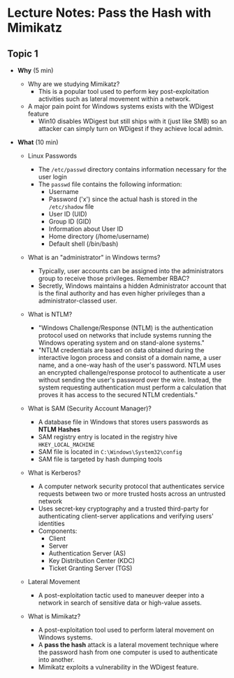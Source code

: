 # Lecture Notes: Pass the Hash with Mimikatz

## Topic 1

- **Why** (5 min)
  - Why are we studying Mimikatz?
    - This is a popular tool used to perform key post-exploitation activities such as lateral movement within a network.
  - A major pain point for Windows systems exists with the WDigest feature
    - Win10 disables WDigest but still ships with it (just like SMB) so an attacker can simply turn on WDigest if they achieve local admin.

- **What** (10 min)
  - Linux Passwords
    - The `/etc/passwd` directory contains information necessary for the user login
    - The `passwd` file contains the following information:
      - Username
      - Password ('x') since the actual hash is stored in the `/etc/shadow` file
      - User ID (UID)
      - Group ID (GID)
      - Information about User ID
      - Home directory (/home/username)
      - Default shell (/bin/bash)

  - What is an "administrator" in Windows terms?
    - Typically, user accounts can be assigned into the administrators group to receive those privileges. Remember RBAC?
    - Secretly, Windows maintains a hidden Administrator account that is the final authority and has even higher privileges than a administrator-classed user.

  - What is NTLM?
    - "Windows Challenge/Response (NTLM) is the authentication protocol used on networks that include systems running the Windows operating system and on stand-alone systems."
    - "NTLM credentials are based on data obtained during the interactive logon process and consist of a domain name, a user name, and a one-way hash of the user's password. NTLM uses an encrypted challenge/response protocol to authenticate a user without sending the user's password over the wire. Instead, the system requesting authentication must perform a calculation that proves it has access to the secured NTLM credentials."

  - What is SAM (Security Account Manager)?
    - A database file in Windows that stores users passwords as **NTLM Hashes**
    - SAM registry entry is located in the registry hive `HKEY_LOCAL_MACHINE`
    - SAM file is located in `C:\Windows\System32\config`
    - SAM file is targeted by hash dumping tools

  - What is Kerberos?
    - A computer network security protocol that authenticates service requests between two or more trusted hosts across an untrusted network
    - Uses secret-key cryptography and a trusted third-party for authenticating client-server applications and verifying users' identities
    - Components:
      - Client
      - Server
      - Authentication Server (AS)
      - Key Distribution Center (KDC)
      - Ticket Granting Server (TGS)

  - Lateral Movement
    - A post-exploitation tactic used to maneuver deeper into a network in search of sensitive data or high-value assets.

  - What is Mimikatz?
    - A post-exploitation tool used to perform lateral movement on Windows systems.
    - A **pass the hash** attack is a lateral movement technique where the password hash from one computer is used to authenticate into another.
    - Mimikatz exploits a vulnerability in the WDigest feature.
